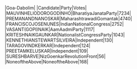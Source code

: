  
|Goa-Dabolim|
|Candidate|Party|Votes|
|MAUVINHELIODOROGODINHO|BharatiyaJanataParty|7234|
|PREMANANDNANOSKAR|MaharashtrawadiGomantak|4740|
|FRANCISCOJOSENUNES|IndianNationalCongress|2752|
|VASANT(GOPI)NAIK|AamAadmiParty|1117|
|KRITESHNAIKGAUNKAR|NationalistCongressParty|1043|
|KENNETHIANSTEWARTSILVEIRA|Independent|130|
|TARAGOVINDKERKAR|Independent|124|
|PREETAMKELUSKAR|Independent|109|
|SURESHBARVE|NizGoenkarRevolutionFront|56|
|NoneoftheAbove|NoneoftheAbove|168|
